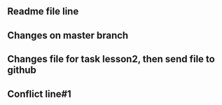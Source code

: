## Readme file line

## Changes on master branch

## Changes file for task lesson2, then send file to github

## Conflict line#1
